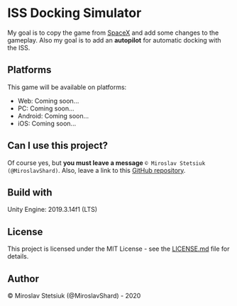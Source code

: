 # ISS Docking Simulator
My goal is to copy the game from [SpaceX](https://iss-sim.spacex.com/) and add some changes to the gameplay. Also my goal is to add an <b>autopilot</b> for automatic docking with the ISS.

## Platforms
This game will be available on platforms:
- Web: Coming soon...
- PC: Coming soon...
- Android: Coming soon...
- iOS: Coming soon...

## Can I use this project?
Of course yes, but <b>you must leave a message</b> `© Miroslav Stetsiuk (@MiroslavShard)`. Also, leave a link to this [GitHub repository](https://github.com/MiroslavShard/ISS-Docking-Simulator).

## Build with
Unity Engine: 2019.3.14f1 (LTS)

## License
This project is licensed under the MIT License - see the [LICENSE.md](https://github.com/MiroslavShard/ISS-Docking-Simulator/blob/master/LICENSE.md) file for details.

## Author
© Miroslav Stetsiuk (@MiroslavShard) - 2020
